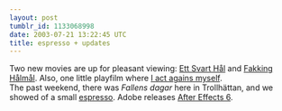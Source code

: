 ```yaml
---
layout: post
tumblr_id: 1133068998  
date: 2003-07-21 13:22:45 UTC
title: espresso + updates
---
```


Two new movies are up for pleasant viewing: <a href="movie_030718_ettsvarthal.asp">Ett Svart Hål</a> and <a href="movie_030712_fakkinghalmal.asp">Fakking Hålmål</a>. Also, one little playfilm where <a href="javascript:movieplayer('http://212.37.105.37/inc/r/mocotest_high.mov','Basic%20MoCo%20test',420,236)">I act agains myself</a>.
<br/>
The past weekend, there was <i>Fallens dagar</i> here in Trollhättan, and we showed of a small <a href="http://flajm.com/espresso/" target="_blank">espresso</a>. Adobe releases <a href="http://www.adobe.com/products/aftereffects/" target="_blank">After Effects 6</a>.
